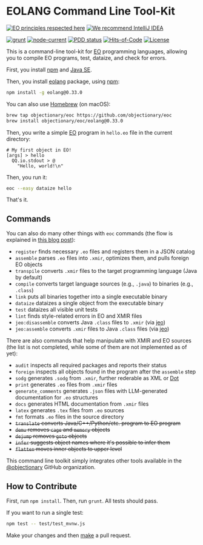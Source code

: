 # EOLANG Command Line Tool-Kit

[![EO principles respected here](https://www.elegantobjects.org/badge.svg)](https://www.elegantobjects.org)
[![We recommend IntelliJ IDEA](https://www.elegantobjects.org/intellij-idea.svg)](https://www.jetbrains.com/idea/)

[![grunt](https://github.com/objectionary/eoc/actions/workflows/grunt.yml/badge.svg)](https://github.com/objectionary/eoc/actions/workflows/grunt.yml)
[![node-current](https://img.shields.io/node/v/eolang)](https://www.npmjs.com/package/eolang)
[![PDD status](https://www.0pdd.com/svg?name=objectionary/eoc)](https://www.0pdd.com/p?name=objectionary/eoc)
[![Hits-of-Code](https://hitsofcode.com/github/objectionary/eoc)](https://hitsofcode.com/view/github/objectionary/eoc)
[![License](https://img.shields.io/badge/license-MIT-green.svg)](https://github.com/objectionary/eoc/blob/master/LICENSE.txt)

This is a command-line tool-kit for [EO](https://www.eolang.org)
programming languages, allowing you to compile EO programs, test, dataize,
and check for errors.

First, you install [npm][npm-install] and [Java SE][java-se].

Then, you install [eolang][npm] package, using [npm][npm-install]:

```bash
npm install -g eolang@0.33.0
```

You can also use [Homebrew] (on macOS):

```bash
brew tap objectionary/eoc https://github.com/objectionary/eoc
brew install objectionary/eoc/eolang@0.33.0
```

Then, you write a simple [EO](https://www.eolang.org) program in `hello.eo` file
in the current directory:

```eo
# My first object in EO!
[args] > hello
  QQ.io.stdout > @
    "Hello, world!\n"
```

Then, you run it:

```bash
eoc --easy dataize hello
```

That's it.

## Commands

You can also do many other things with `eoc` commands
(the flow is explained in [this blog post][blog]):

* `register` finds necessary `.eo` files and registers them in a JSON catalog
* `assemble` parses `.eo` files into `.xmir`, optimizes them,
  and pulls foreign EO objects
* `transpile` converts `.xmir` files to the target programming
language (Java by default)
* `compile` converts target language sources (e.g., `.java`)
to binaries (e.g., `.class`)
* `link` puts all binaries together into a single executable binary
* `dataize` dataizes a single object from the executable binary
* `test` dataizes all visible unit tests
* `lint` finds style-related errors in EO and XMIR files
* `jeo:disassemble` converts Java `.class` files to `.xmir`
(via [jeo](https://github.com/objectionary/jeo-maven-plugin))
* `jeo:assemble` converts `.xmir` files to Java `.class` files
(via [jeo](https://github.com/objectionary/jeo-maven-plugin))

There are also commands that help manipulate with XMIR and EO sources
(the list is not completed, while some of them are not implemented as of yet):

* `audit` inspects all required packages and reports their status
* `foreign` inspects all objects found in the program after the `assemble` step
* `sodg` generates `.sodg` from `.xmir`, further rederable as XML or [Dot][dot]
* `print` generates `.eo` files from `.xmir` files
* `generate_comments` generates `.json` files with LLM-generated
  documentation for `.eo` structures
* `docs` generates HTML documentation from `.xmir` files
* `latex` generates `.tex` files from `.eo` sources
* `fmt` formats `.eo` files in the source directory
* ~~`translate` converts Java/C++/Python/etc. program to EO program~~
* ~~`demu` removes `cage` and `memory` objects~~
* ~~`dejump` removes `goto` objects~~
* ~~`infer` suggests object names where it's possible to infer them~~
* ~~`flatten` moves inner objects to upper level~~

This command line toolkit simply integrates other tools available in
the [@objectionary](https://github.com/objectionary) GitHub organization.

## How to Contribute

First, run `npm install`. Then, run `grunt`. All tests should pass.

If you want to run a single test:

```bash
npm test -- test/test_mvnw.js
```

Make your changes and then
[make](https://www.yegor256.com/2014/04/15/github-guidelines.html)
a pull request.

[npm]: https://www.npmjs.com/package/eolang
[java-se]: https://www.oracle.com/java/technologies/downloads/
[npm-install]: https://docs.npmjs.com/downloading-and-installing-node-js-and-npm
[dot]: https://en.wikipedia.org/wiki/DOT_%28graph_description_language%29
[blog]: https://www.yegor256.com/2021/10/21/objectionary.html
[Homebrew]: https://brew.sh/
